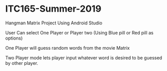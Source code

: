 # ITC165-Summer-2019

Hangman Matrix Project Using Android Studio

User Can select One Player or Player two (Using Blue pill or Red pill as options)

One Player will guess random words from the movie Matrix

Two Player mode lets player input whatever word is desired to be guessed by other player.
